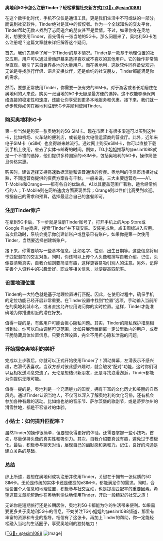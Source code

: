 **奥地利5G卡怎么注册Tinder？轻松掌握社交新方式[[TG💪+ @esim1088](https://t.me/s/esim1088)]**

在这个数字化时代，手机不仅仅是通讯工具，更是我们生活中不可或缺的一部分。而说到社交软件，Tinder绝对是其中的佼佼者。作为一个全球知名的交友平台，Tinder帮助无数人找到了志同道合的朋友甚至是爱情。不过，如果你身在奥地利，想要使用Tinder，首先得有一张当地的5G卡。那么问题来了，奥地利5G卡怎么注册呢？这篇文章就来详细解答这个疑问。

首先，我们先简单了解一下Tinder的基本情况。Tinder是一款基于地理位置的社交应用，用户可以通过滑动屏幕来选择喜欢或不喜欢的其他用户。它的操作非常简单直观，吸引了来自世界各地的大量用户。而在奥地利，这款软件同样备受欢迎。无论是寻找旅行伴侣、语言交换伙伴，还是单纯的社交朋友，Tinder都能满足你的需求。

然而，要想正常使用Tinder，你需要一张有效的SIM卡。对于游客或者长期居住在奥地利的人来说，购买一张当地的5G卡无疑是最方便的选择。这不仅能够确保网络连接的稳定性和速度，还能让你享受到更多本地服务和优惠。接下来，我们就一步步教你如何在奥地利注册5G卡并顺利使用Tinder。

### 购买奥地利5G卡

第一步当然是购买一张奥地利的5G SIM卡。现在市面上有很多渠道可以买到这种卡，比如机场、火车站的便利店，或者是各大电信运营商的营业厅。此外，近年来电子SIM卡（eSIM）也变得越来越流行。通过网上购买eSIM卡，你可以直接下载到手机上使用，省去了实体卡邮寄的时间。例如，TG小姐姐推荐的@esim1088就是一个不错的选择，他们提供多种国家的eSIM卡，包括奥地利的5G卡，操作简便且价格实惠。

购买时，建议选择支持高速数据流量和语音通话的套餐。奥地利的电信市场相对成熟，不同运营商提供的资费方案各有千秋。一般来说，三大主要运营商——A1、T-Mobile和Orange——都有各自的优缺点。A1以其覆盖范围广著称，适合经常旅行的人；T-Mobile则在网络速度方面表现优异；Orange则以性价比高受到欢迎。根据自己的需求和预算，选择最适合自己的套餐即可。

### 注册Tinder账户

在拿到5G卡后，下一步就是注册Tinder账号了。打开手机上的App Store或Google Play商店，搜索“Tinder”并下载安装。安装完成后，点击图标进入应用。首次启动时，系统会提示你创建新账户或登录已有账户。如果你是第一次使用Tinder，当然要选择创建新账户。

接下来，你需要填写一些基本信息，比如名字、性别、出生日期等。这些信息将用于匹配潜在的交友对象。同时，你还可以上传个人头像和撰写自我介绍。记住，头像要清晰真实，自我介绍则要简洁有趣，这样更容易吸引别人的注意。另外，记得完善个人资料中的兴趣爱好、职业等相关信息，以便提高匹配率。

### 设置地理位置

Tinder的一大特色就是基于地理位置进行匹配。因此，在使用过程中，确保手机的定位功能已经开启非常重要。在Tinder设置中找到“位置”选项，手动输入当前所在的奥地利城市名，或者直接允许应用访问你的实时位置。这样，Tinder才能准确地为你推送附近的潜在好友。

值得一提的是，有些用户可能会担心隐私问题。其实，Tinder的隐私保护措施相当到位。你可以自由调整可见范围，比如只展示给距离一定公里数内的用户，或者干脆隐藏具体位置信息。只要合理设置，完全不用担心隐私泄露的问题。

### 开始探索奥地利的美好

完成以上步骤后，你就可以正式开始使用Tinder了！滑动屏幕，左滑表示不感兴趣，右滑代表喜欢。当双方都对彼此感兴趣时，就会触发“配对”功能，这时你们可以互相发送消息交流了。无论是想结识新朋友，还是寻找浪漫邂逅，Tinder都能为你提供无限可能。

值得一提的是，奥地利是一个充满魅力的国度，拥有丰富的文化历史和美丽的自然风光。通过Tinder认识当地人，不仅可以深入了解奥地利的文化习俗，还有机会参加各种有趣的活动。比如维也纳的音乐节、萨尔茨堡的歌剧节，或是蒂罗尔州的滑雪胜地，都是不容错过的体验。

### 小贴士：如何提升匹配率？

虽然Tinder的操作很简单，但要想获得更好的体验，还需要掌握一些小技巧。首先，尽量保持头像的真实性和吸引力。其次，自我介绍要真诚有趣，避免过于模板化。最后，积极参与聊天对话，展现自己的幽默感和亲和力。记住，良好的沟通是建立关系的基础。

### 总结

综上所述，要想在奥地利成功注册并使用Tinder，关键在于拥有一张优质的5G SIM卡。无论是传统的实体卡还是便捷的eSIM卡，都能满足你的需求。同时，合理设置个人信息和地理位置，积极参与社交互动，也是提高匹配率的重要因素。希望这篇文章能帮助你在奥地利愉快地使用Tinder，开启一段精彩的社交之旅！

无论你是短期旅行还是长期居住，奥地利5G卡都能为你的生活带来便利。如果需要更多关于奥地利5G卡的信息，不妨关注TG小姐姐的@esim1088频道，那里有丰富的资源和专业的指导。相信有了这张卡，再加上Tinder的帮助，你一定能轻松融入当地的生活圈子，享受奥地利的独特魅力！

[[TG💪+ @esim1088](https://t.me/s/esim1088) ![Image](https://i.postimg.cc/4NQfJmqS/Snipaste-2025-05-13-00-14-12.png)]
